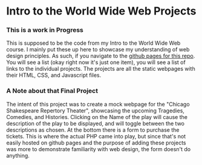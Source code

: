 # Intro to the World Wide Web Projects

### This is a work in Progress

This is supposed to be the code from my Intro to the World Wide Web course. I mainly put these up here to showcase my understanding of web design principles. As such, if you navigate to the [github pages for this repo](https://sinkingrowboats.github.io/intro_to_www_projects). You will see a list (okay right now it's just one item), you will see a list of links to the individual projects. The projects are all the static webpages with their HTML, CSS, and Javascript files.

### A Note about that Final Project

The intent of this project was to create a mock webpage for the "Chicago Shakespeare Repertory Theater", showcasing the upcoming Tragedies, Comedies, and Histories. Clicking on the Name of the play will cause the description of the play to be displayed, and will toggle between the two descriptions as chosen. At the bottom there is a form to purchase the tickets. This is where the actual PHP came into play, but since that's not easily hosted on github pages and the purpose of adding these projects was more to demonstrate familiarity with web design, the form doesn't do anything.
